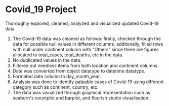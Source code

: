 # Covid_19 Project
Thoroughly explored, cleaned, analyzed and visualized updated Covid-19 data
1. The Covid-19 data was cleaned as follows: firstly, checked through the data for possible null values in different columns. additonally, filled rows with null under continent column with "Others" since there are figures allocated to total_cases, total_deaths, etc in the data.
2. No duplicated values in the data.
3. Filtered out needless items from both location and continent columns.
4. Date was converted from object datatype to datetime datatype.
5. Formated date column to day_month_year.
6. Analysis was done to identify palpable cases of Covid-19 using different category such as continent, country,  etc.
7. The data was visualized through graphical representation such as seaborn's countplot and barplot, and flourish studio visualisation.

